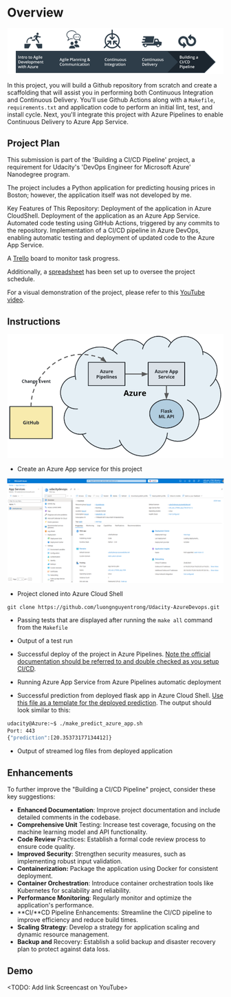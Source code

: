 # Overview

![oulinr](./screenshots/overview.png)

In this project, you will build a Github repository from scratch and create a scaffolding that will assist you in performing both Continuous Integration and Continuous Delivery. You'll use Github Actions along with a `Makefile`, `requirements.txt` and application code to perform an initial lint, test, and install cycle. Next, you'll integrate this project with Azure Pipelines to enable Continuous Delivery to Azure App Service.

## Project Plan
This submission is part of the 'Building a CI/CD Pipeline' project, a requirement for Udacity's 'DevOps Engineer for Microsoft Azure' Nanodegree program.

The project includes a Python application for predicting housing prices in Boston; however, the application itself was not developed by me.

Key Features of This Repository:
Deployment of the application in Azure CloudShell.
Deployment of the application as an Azure App Service.
Automated code testing using GitHub Actions, triggered by any commits to the repository.
Implementation of a CI/CD pipeline in Azure DevOps, enabling automatic testing and deployment of updated code to the Azure App Service.

A [Trello](https://trello.com/b/vxEsbB0y/udacity-azure-devops-building-ci-cd-pipeline) board to monitor task progress.

Additionally, a [spreadsheet](https://docs.google.com/spreadsheets/d/1HsLqrNCmm3ldwu1NFBVSADi5dgP4i5Ed2bWTacX1AlA/edit?usp=sharing) has been set up to oversee the project schedule.

For a visual demonstration of the project, please refer to this [YouTube video]().

## Instructions

![oulinr](./screenshots/udacity-architecture.png)

* Create an Azure App service for this project

![oulinr](./screenshots/appservice.png)

* Project cloned into Azure Cloud Shell

```shell
git clone https://github.com/luongnguyentrong/Udacity-AzureDevops.git
```

* Passing tests that are displayed after running the `make all` command from the `Makefile`

* Output of a test run

* Successful deploy of the project in Azure Pipelines.  [Note the official documentation should be referred to and double checked as you setup CI/CD](https://docs.microsoft.com/en-us/azure/devops/pipelines/ecosystems/python-webapp?view=azure-devops).

* Running Azure App Service from Azure Pipelines automatic deployment

* Successful prediction from deployed flask app in Azure Cloud Shell.  [Use this file as a template for the deployed prediction](https://github.com/udacity/nd082-Azure-Cloud-DevOps-Starter-Code/blob/master/C2-AgileDevelopmentwithAzure/project/starter_files/flask-sklearn/make_predict_azure_app.sh).
The output should look similar to this:

```bash
udacity@Azure:~$ ./make_predict_azure_app.sh
Port: 443
{"prediction":[20.35373177134412]}
```

* Output of streamed log files from deployed application

> 

## Enhancements

To further improve the "Building a CI/CD Pipeline" project, consider these key suggestions:

* **Enhanced Documentation**: Improve project documentation and include detailed comments in the codebase.
* **Comprehensive Unit** Testing: Increase test coverage, focusing on the machine learning model and API functionality.
* **Code Review** Practices: Establish a formal code review process to ensure code quality.
* **Improved Security**: Strengthen security measures, such as implementing robust input validation.
* **Containerization:** Package the application using Docker for consistent deployment.
* **Container Orchestration**: Introduce container orchestration tools like Kubernetes for scalability and reliability.
* **Performance Monitoring**: Regularly monitor and optimize the application's performance.
* **CI/**CD Pipeline Enhancements: Streamline the CI/CD pipeline to improve efficiency and reduce build times.
* **Scaling Strategy**: Develop a strategy for application scaling and dynamic resource management.
* **Backup and** Recovery: Establish a solid backup and disaster recovery plan to protect against data loss.

## Demo 

<TODO: Add link Screencast on YouTube>


